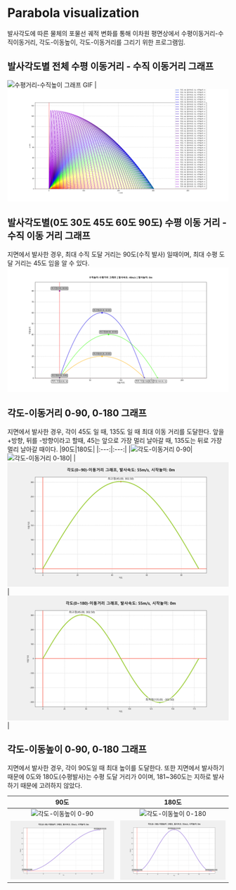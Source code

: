 # Parabola visualization

발사각도에 따른 물체의 포물선 궤적 변화를 통해 이차원 평면상에서 수평이동거리-수직이동거리, 각도-이동높이, 각도-이동거리를 그리기 위한 프로그램임.

## 발사각도별 전체 수평 이동거리 - 수직 이동거리 그래프

![수평거리-수직높이 그래프 GIF]( ./수평거리-수직높이%20그래프.gif "수평거리-수직높이 그래프 GIF") | ![수평거리-수직높이 그래프 PNG]( ./Figure_1.png "수평거리-수직높이 그래프 PNG")

## 발사각도별(0도 30도 45도 60도 90도) 수평 이동 거리 - 수직 이동 거리 그래프

지면에서 발사한 경우, 최대 수직 도달 거리는 90도(수직 발사) 일때이며, 최대 수평 도달 거리는 45도 임을 알 수 있다.
![특수각 수평 이동거리 - 수직 이동거리]( ./030456090.png "수평거리-수직높이 그래프 GIF")

## 각도-이동거리 0-90, 0-180 그래프

지면에서 발사한 경우, 각이 45도 일 때, 135도 일 때 최대 이동 거리를 도달한다.
앞을 +방향, 뒤를 -방향이라고 할때, 45는 앞으로 가장 멀리 날아갈 때, 135도는 뒤로 가장 멀리 날아갈 때이다.
|90도|180도|
|:---:|:---:|
|![각도-이동거리 0-90]( ./각도-이동거리%200-90%20그래프.gif "각도-이동거리 0-90")|![각도-이동거리 0-180]( ./각도-이동거리%200-180%20그래프.gif "각도-이동거리 0-180")|
|![각도-이동거리 0-90]( ./각도-이동거리%200-90%20그래프.png "각도-이동거리 0-90")|![각도-이동거리 0-180]( ./각도-이동거리%200-180%20그래프.png "각도-이동거리 0-180")|

## 각도-이동높이 0-90, 0-180 그래프

지면에서 발사한 경우, 각이 90도일 때 최대 높이를 도달한다. 또한 지면에서 발사하기 때문에 0도와 180도(수평발사)는 수평 도달 거리가 0이며, 181~360도는 지하로 발사하기 때문에 고려하지 않았다.

|90도|180도|
|:---:|:---:|
|![각도-이동높이 0-90]( ./각도-이동높이%200-90%20그래프.gif "각도-이동높이 0-90")|![각도-이동높이 0-180]( ./각도-이동높이%200-180%20그래프.gif "각도-이동높이 0-180")|
|![각도-이동높이 0-90]( ./각도-이동높이%200-90%20그래프.png "각도-이동높이 0-90")|![각도-이동높이 0-180]( ./각도-이동높이%200-180%20그래프.png "각도-이동높이 0-180")|
